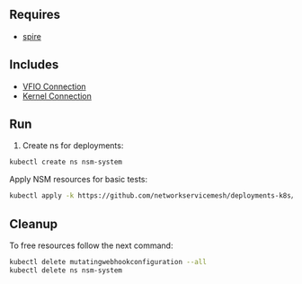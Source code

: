 ## Requires

- [spire](../spire)

## Includes

- [VFIO Connection](../use-cases/Vfio2Noop)
- [Kernel Connection](../use-cases/SriovKernel2Noop)

## Run

1. Create ns for deployments:
```bash
kubectl create ns nsm-system
```

Apply NSM resources for basic tests:
```bash
kubectl apply -k https://github.com/networkservicemesh/deployments-k8s/examples/sriov?ref=1dde7c7d5eea51a281ba88a65f0f9180276e0d7e
```

## Cleanup

To free resources follow the next command:
```bash
kubectl delete mutatingwebhookconfiguration --all
kubectl delete ns nsm-system
```
